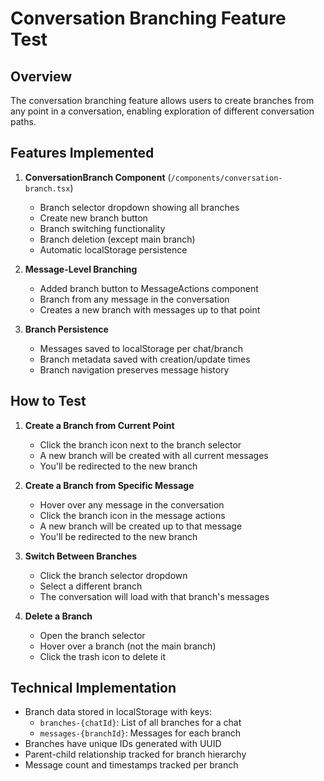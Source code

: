 # Conversation Branching Feature Test

## Overview
The conversation branching feature allows users to create branches from any point in a conversation, enabling exploration of different conversation paths.

## Features Implemented

1. **ConversationBranch Component** (`/components/conversation-branch.tsx`)
   - Branch selector dropdown showing all branches
   - Create new branch button
   - Branch switching functionality
   - Branch deletion (except main branch)
   - Automatic localStorage persistence

2. **Message-Level Branching**
   - Added branch button to MessageActions component
   - Branch from any message in the conversation
   - Creates a new branch with messages up to that point

3. **Branch Persistence**
   - Messages saved to localStorage per chat/branch
   - Branch metadata saved with creation/update times
   - Branch navigation preserves message history

## How to Test

1. **Create a Branch from Current Point**
   - Click the branch icon next to the branch selector
   - A new branch will be created with all current messages
   - You'll be redirected to the new branch

2. **Create a Branch from Specific Message**
   - Hover over any message in the conversation
   - Click the branch icon in the message actions
   - A new branch will be created up to that message
   - You'll be redirected to the new branch

3. **Switch Between Branches**
   - Click the branch selector dropdown
   - Select a different branch
   - The conversation will load with that branch's messages

4. **Delete a Branch**
   - Open the branch selector
   - Hover over a branch (not the main branch)
   - Click the trash icon to delete it

## Technical Implementation

- Branch data stored in localStorage with keys:
  - `branches-{chatId}`: List of all branches for a chat
  - `messages-{branchId}`: Messages for each branch
- Branches have unique IDs generated with UUID
- Parent-child relationship tracked for branch hierarchy
- Message count and timestamps tracked per branch